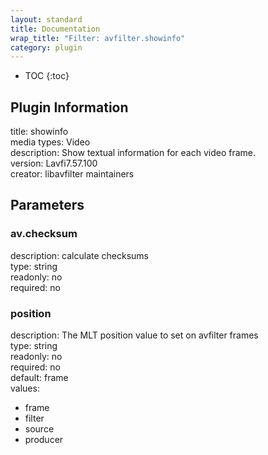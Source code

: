 ```yaml
---
layout: standard
title: Documentation
wrap_title: "Filter: avfilter.showinfo"
category: plugin
---
```

* TOC
{:toc}

## Plugin Information

title: showinfo  
media types:
Video  
description: Show textual information for each video frame.  
version: Lavfi7.57.100  
creator: libavfilter maintainers  

## Parameters

### av.checksum

  
description:
calculate checksums  
type: string  
readonly: no  
required: no  

### position

  
description:
The MLT position value to set on avfilter frames  
type: string  
readonly: no  
required: no  
default: frame  
values:  

* frame
* filter
* source
* producer

